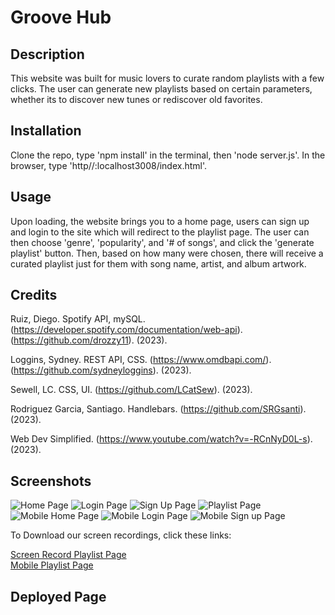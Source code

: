 # Groove Hub

## Description
This website was built for music lovers to curate random playlists with a few clicks. The user can generate new playlists based on certain parameters, whether its to discover new tunes or rediscover old favorites. 

## Installation
Clone the repo, type 'npm install' in the terminal, then 'node server.js'. In the browser, type 'http//:localhost3008/index.html'. 

## Usage
Upon loading, the website brings you to a home page, users can sign up and login to the site which will redirect to the playlist page. The user can then choose 'genre', 'popularity', and '# of songs', and click the 'generate playlist' button. Then, based on how many were chosen, there will receive a curated playlist just for them with song name, artist, and album artwork. 

## Credits
Ruiz, Diego. Spotify API, mySQL. (https://developer.spotify.com/documentation/web-api). (https://github.com/drozzy11). (2023).

Loggins, Sydney. REST API, CSS. (https://www.omdbapi.com/). (https://github.com/sydneyloggins). (2023).

Sewell, LC. CSS, UI. (https://github.com/LCatSew). (2023).

Rodriguez Garcia, Santiago. Handlebars. (https://github.com/SRGsanti). (2023).

Web Dev Simplified. (https://www.youtube.com/watch?v=-RCnNyD0L-s). (2023).


## Screenshots
![Home Page](/public/assets/screenshots/home.png)
![Login Page](/public/assets/screenshots/login.png)
![Sign Up Page](/public/assets/screenshots/signup.png)
![Playlist Page](/public/assets/screenshots/playlist.png)
![Mobile Home Page](/public/assets/screenshots/mobile-home.png)
![Mobile Login Page](/public/assets/screenshots/mobile-login.png)
![Mobile Sign up Page](/public/assets/screenshots/mobile-signup.png)

To Download our screen recordings, click these links: 

[Screen Record Playlist Page](/public/assets/screenshots/screenrecord.mov)<br>
[Mobile Playlist Page](/public/assets/screenshots/screenrecordmobile.mov)

## Deployed Page
